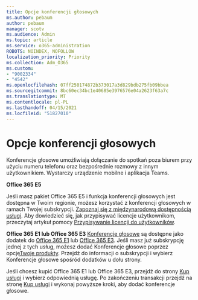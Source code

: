 ```yaml
---
title: Opcje konferencji głosowych
ms.author: pebaum
author: pebaum
manager: scotv
ms.audience: Admin
ms.topic: article
ms.service: o365-administration
ROBOTS: NOINDEX, NOFOLLOW
localization_priority: Priority
ms.collection: Adm_O365
ms.custom:
- "9002334"
- "4542"
ms.openlocfilehash: 07ff250174872b373017a3d829bdb275fb09bbea
ms.sourcegitcommit: 8bc60ec34bc1e40685e3976576e04a2623f63a7c
ms.translationtype: MT
ms.contentlocale: pl-PL
ms.lasthandoff: 04/15/2021
ms.locfileid: "51827010"
---
```

# <a name="options-for-audio-conferencing"></a>Opcje konferencji głosowych

Konferencje głosowe umożliwiają dołączanie do spotkań poza biurem przy użyciu numeru telefonu oraz bezpośrednie rozmowy z innym użytkownikiem. Wystarczy urządzenie mobilne i aplikacja Teams.

**Office 365 E5**

Jeśli masz pakiet Office 365 E5 i funkcja konferencji głosowych jest dostępna w Twoim regionie, możesz korzystać z konferencji głosowych w ramach Twojej subskrypcji. [Zapoznaj się z międzynarodową dostępnością usługi](https://go.microsoft.com/fwlink/p/?LinkID=839556). Aby dowiedzieć się, jak przypisywać licencje użytkownikom, przeczytaj artykuł pomocy [Przypisywanie licencji do użytkowników](https://docs.microsoft.com/microsoft-365/admin/manage/assign-licenses-to-users).

**Office 365 E1 lub Office 365 E3**
[Konferencje głosowe](https://docs.microsoft.com/microsoftteams/audio-conferencing-in-office-365) są dostępne jako dodatek do [Office 365 E1](https://www.microsoft.com/microsoft-365/business/office-365-enterprise-e1-business-software) lub [Office 365 E3](https://www.microsoft.com/microsoft-365/business/office-365-enterprise-e3-business-software).  Jeśli masz już subskrypcję jednej z tych usług, możesz dodać Konferencje głosowe poprzez opcję[Twoje produkty](https://go.microsoft.com/fwlink/p/?linkid=842054). Przejdź do informacji o subskrypcji i wybierz Konferencje głosowe spośród dodatków u dołu strony.

Jeśli chcesz kupić Office 365 E1 lub Office 365 E3, przejdź do strony [Kup usługi](https://go.microsoft.com/fwlink/p/?linkid=868433) i wybierz odpowiednią usługę.  Po zakończeniu transakcji przejdź na stronę [Kup usługi](https://go.microsoft.com/fwlink/p/?linkid=868433) i wykonaj powyższe kroki, aby dodać konferencje głosowe.
